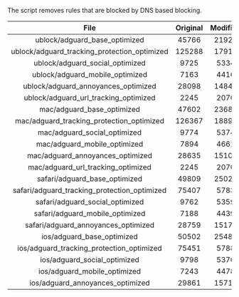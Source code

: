 The script removes rules that are blocked by DNS based blocking.


| File | Original | Modified |
|:----:|:-----:|:-----:|
| ublock/adguard_base_optimized | 45766 | 21928 |
| ublock/adguard_tracking_protection_optimized | 125288 | 17912 |
| ublock/adguard_social_optimized | 9725 | 5334 |
| ublock/adguard_mobile_optimized | 7163 | 4416 |
| ublock/adguard_annoyances_optimized | 28098 | 14843 |
| ublock/adguard_url_tracking_optimized | 2245 | 2070 |
| mac/adguard_base_optimized | 47602 | 23683 |
| mac/adguard_tracking_protection_optimized | 126367 | 18894 |
| mac/adguard_social_optimized | 9774 | 5374 |
| mac/adguard_mobile_optimized | 7894 | 4661 |
| mac/adguard_annoyances_optimized | 28635 | 15102 |
| mac/adguard_url_tracking_optimized | 2245 | 2070 |
| safari/adguard_base_optimized | 49809 | 25025 |
| safari/adguard_tracking_protection_optimized | 75407 | 5783 |
| safari/adguard_social_optimized | 9762 | 5359 |
| safari/adguard_mobile_optimized | 7188 | 4439 |
| safari/adguard_annoyances_optimized | 28759 | 15174 |
| ios/adguard_base_optimized | 50502 | 25486 |
| ios/adguard_tracking_protection_optimized | 75451 | 5788 |
| ios/adguard_social_optimized | 9798 | 5376 |
| ios/adguard_mobile_optimized | 7243 | 4478 |
| ios/adguard_annoyances_optimized | 29861 | 15714 |